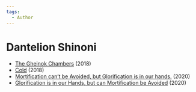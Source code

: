 ```yaml
---
tags:
  - Author
---
```


# Dantelion Shinoni

- [The Gheinok Chambers](./thegheinokchambers.md) (2018)
- [Cold](./cold.md) (2018)
- [Mortification can’t be Avoided, but Glorification is in our hands.](./mortificationcantbeavoided.md) (2020)
- [Glorification is in our Hands, but can Mortification be Avoided](./glorificationisinourhandsbutcanmortificationbeavoided.md) (2020)